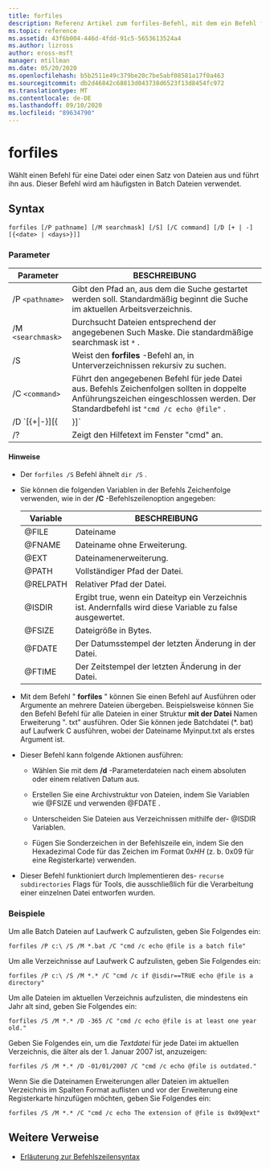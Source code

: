 ```yaml
---
title: forfiles
description: Referenz Artikel zum forfiles-Befehl, mit dem ein Befehl für eine Datei oder einen Satz von Dateien ausgewählt und ausgeführt wird.
ms.topic: reference
ms.assetid: 43f6b004-446d-4fdd-91c5-5653613524a4
ms.author: lizross
author: eross-msft
manager: mtillman
ms.date: 05/20/2020
ms.openlocfilehash: b5b2511e49c379be20c7be5abf08581a17f0a463
ms.sourcegitcommit: db2d46842c68813d043738d6523f13d8454fc972
ms.translationtype: MT
ms.contentlocale: de-DE
ms.lasthandoff: 09/10/2020
ms.locfileid: "89634790"
---
```

# <a name="forfiles"></a>forfiles

Wählt einen Befehl für eine Datei oder einen Satz von Dateien aus und führt ihn aus. Dieser Befehl wird am häufigsten in Batch Dateien verwendet.

## <a name="syntax"></a>Syntax

```
forfiles [/P pathname] [/M searchmask] [/S] [/C command] [/D [+ | -] [{<date> | <days>}]]
```

### <a name="parameters"></a>Parameter

| Parameter | BESCHREIBUNG |
| --------- | ----------- |
| /P `<pathname>` | Gibt den Pfad an, aus dem die Suche gestartet werden soll. Standardmäßig beginnt die Suche im aktuellen Arbeitsverzeichnis. |
| /M `<searchmask>` | Durchsucht Dateien entsprechend der angegebenen Such Maske. Die standardmäßige searchmask ist `*` . |
| /S | Weist den **forfiles** -Befehl an, in Unterverzeichnissen rekursiv zu suchen. |
| /C `<command>` | Führt den angegebenen Befehl für jede Datei aus. Befehls Zeichenfolgen sollten in doppelte Anführungszeichen eingeschlossen werden. Der Standardbefehl ist `"cmd /c echo @file"` . |
| /D `[{+\|-}][{<date> | <days>}]` | Wählt Dateien mit dem Datum der letzten Änderung innerhalb des angegebenen Zeitraums aus:<ul><li>Wählt Dateien mit dem Datum der letzten Änderung, das später als oder gleich ( **+** ) oder früher als oder gleich ( **-** ) dem angegebenen Datum ist, wobei *Date* das Format mm/dd/yyyy hat.</li><li>Wählt Dateien mit dem Datum der letzten Änderung, das später oder gleich ( **+** ) dem aktuellen Datum plus der angegebenen Anzahl von Tagen entspricht, oder früher oder gleich ( **-** ) dem aktuellen Datum abzüglich der angegebenen Anzahl von Tagen aus.</li><li>Gültige Werte für *Tage* sind eine beliebige Zahl im Bereich 0 – 32768. Wenn kein Vorzeichen angegeben ist, **+** wird standardmäßig verwendet.</li></ul> |
| /? | Zeigt den Hilfetext im Fenster "cmd" an. |

#### <a name="remarks"></a>Hinweise

- Der `forfiles /S` Befehl ähnelt `dir /S` .

- Sie können die folgenden Variablen in der Befehls Zeichenfolge verwenden, wie in der **/C** -Befehlszeilenoption angegeben:

    | Variable | BESCHREIBUNG |
    | -------- | ----------- |
    | @FILE | Dateiname |
    | @FNAME | Dateiname ohne Erweiterung. |
    | @EXT | Dateinamenerweiterung. |
    | @PATH | Vollständiger Pfad der Datei. |
    | @RELPATH | Relativer Pfad der Datei. |
    | @ISDIR | Ergibt true, wenn ein Dateityp ein Verzeichnis ist. Andernfalls wird diese Variable zu false ausgewertet. |
    | @FSIZE | Dateigröße in Bytes. |
    | @FDATE | Der Datumsstempel der letzten Änderung in der Datei. |
    | @FTIME | Der Zeitstempel der letzten Änderung in der Datei. |

- Mit dem Befehl " **forfiles** " können Sie einen Befehl auf Ausführen oder Argumente an mehrere Dateien übergeben. Beispielsweise können Sie den Befehl Befehl für alle Dateien in einer Struktur **mit der Datei** Namen Erweiterung ". txt" ausführen. Oder Sie können jede Batchdatei (*. bat) auf Laufwerk C ausführen, wobei der Dateiname Myinput.txt als erstes Argument ist.

- Dieser Befehl kann folgende Aktionen ausführen:

    - Wählen Sie mit dem **/d** -Parameterdateien nach einem absoluten oder einem relativen Datum aus.

    - Erstellen Sie eine Archivstruktur von Dateien, indem Sie Variablen wie @FSIZE und verwenden @FDATE .

    - Unterscheiden Sie Dateien aus Verzeichnissen mithilfe der- @ISDIR Variablen.

    - Fügen Sie Sonderzeichen in der Befehlszeile ein, indem Sie den Hexadezimal Code für das Zeichen im Format 0x*HH* (z. b. 0x09 für eine Registerkarte) verwenden.

- Dieser Befehl funktioniert durch Implementieren des- `recurse subdirectories` Flags für Tools, die ausschließlich für die Verarbeitung einer einzelnen Datei entworfen wurden.

### <a name="examples"></a>Beispiele

Um alle Batch Dateien auf Laufwerk C aufzulisten, geben Sie Folgendes ein:

```
forfiles /P c:\ /S /M *.bat /C "cmd /c echo @file is a batch file"
```

Um alle Verzeichnisse auf Laufwerk C aufzulisten, geben Sie Folgendes ein:

```
forfiles /P c:\ /S /M *.* /C "cmd /c if @isdir==TRUE echo @file is a directory"
```

Um alle Dateien im aktuellen Verzeichnis aufzulisten, die mindestens ein Jahr alt sind, geben Sie Folgendes ein:

```
forfiles /S /M *.* /D -365 /C "cmd /c echo @file is at least one year old."
```

Geben Sie Folgendes ein, um die *Textdatei* für jede Datei im aktuellen Verzeichnis, die älter als der 1. Januar 2007 ist, anzuzeigen:

```
forfiles /S /M *.* /D -01/01/2007 /C "cmd /c echo @file is outdated."
```

Wenn Sie die Dateinamen Erweiterungen aller Dateien im aktuellen Verzeichnis im Spalten Format auflisten und vor der Erweiterung eine Registerkarte hinzufügen möchten, geben Sie Folgendes ein:

```
forfiles /S /M *.* /C "cmd /c echo The extension of @file is 0x09@ext"
```

## <a name="additional-references"></a>Weitere Verweise

- [Erläuterung zur Befehlszeilensyntax](command-line-syntax-key.md)
